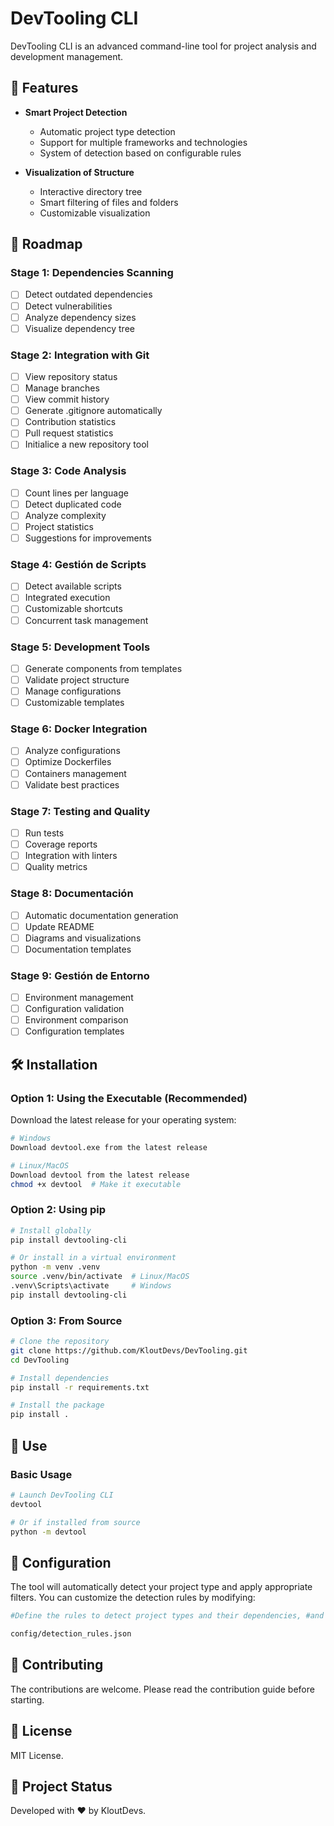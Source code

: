 # DevTooling CLI

DevTooling CLI is an advanced command-line tool for project analysis and development management.

## 🚀 Features

- **Smart Project Detection**
  - Automatic project type detection
  - Support for multiple frameworks and technologies
  - System of detection based on configurable rules

- **Visualization of Structure**
  - Interactive directory tree
  - Smart filtering of files and folders
  - Customizable visualization

## 🎯 Roadmap

### Stage 1: Dependencies Scanning
- [ ] Detect outdated dependencies
- [ ] Detect vulnerabilities
- [ ] Analyze dependency sizes
- [ ] Visualize dependency tree

### Stage 2: Integration with Git
- [ ] View repository status
- [ ] Manage branches
- [ ] View commit history
- [ ] Generate .gitignore automatically
- [ ] Contribution statistics
- [ ] Pull request statistics
- [ ] Initialice a new repository tool

### Stage 3: Code Analysis
- [ ] Count lines per language
- [ ] Detect duplicated code
- [ ] Analyze complexity
- [ ] Project statistics
- [ ] Suggestions for improvements

### Stage 4: Gestión de Scripts
- [ ] Detect available scripts
- [ ] Integrated execution
- [ ] Customizable shortcuts
- [ ] Concurrent task management

### Stage 5: Development Tools
- [ ] Generate components from templates
- [ ] Validate project structure
- [ ] Manage configurations
- [ ] Customizable templates

### Stage 6: Docker Integration
- [ ] Analyze configurations
- [ ] Optimize Dockerfiles
- [ ] Containers management
- [ ] Validate best practices

### Stage 7: Testing and Quality
- [ ] Run tests
- [ ] Coverage reports
- [ ] Integration with linters
- [ ] Quality metrics

### Stage 8: Documentación
- [ ] Automatic documentation generation
- [ ] Update README
- [ ] Diagrams and visualizations
- [ ] Documentation templates

### Stage 9: Gestión de Entorno
- [ ] Environment management
- [ ] Configuration validation
- [ ] Environment comparison
- [ ] Configuration templates

## 🛠️ Installation

### Option 1: Using the Executable (Recommended)
Download the latest release for your operating system:


```bash
# Windows
Download devtool.exe from the latest release

# Linux/MacOS
Download devtool from the latest release
chmod +x devtool  # Make it executable
```

### Option 2: Using pip

```bash
# Install globally
pip install devtooling-cli

# Or install in a virtual environment
python -m venv .venv
source .venv/bin/activate  # Linux/MacOS
.venv\Scripts\activate     # Windows
pip install devtooling-cli
```

### Option 3: From Source

```bash
# Clone the repository
git clone https://github.com/KloutDevs/DevTooling.git
cd DevTooling

# Install dependencies
pip install -r requirements.txt

# Install the package
pip install .
```

## 📖 Use

### Basic Usage

```bash
# Launch DevTooling CLI
devtool

# Or if installed from source
python -m devtool
```

## 📝 Configuration

The tool will automatically detect your project type and apply appropriate filters. You can customize the detection rules by modifying:

```bash
#Define the rules to detect project types and their dependencies, #and the files and directories to ignore based on the project type.

config/detection_rules.json
```

## 🤝 Contributing

The contributions are welcome. Please read the contribution guide before starting.

## 📜 License

MIT License.

## 🔄 Project Status

Developed with ❤️ by KloutDevs.
